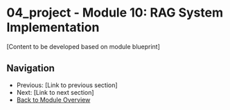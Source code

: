 # 04_project - Module 10: RAG System Implementation

[Content to be developed based on module blueprint]

## Navigation
- Previous: [Link to previous section]
- Next: [Link to next section]
- [Back to Module Overview](README.md)
